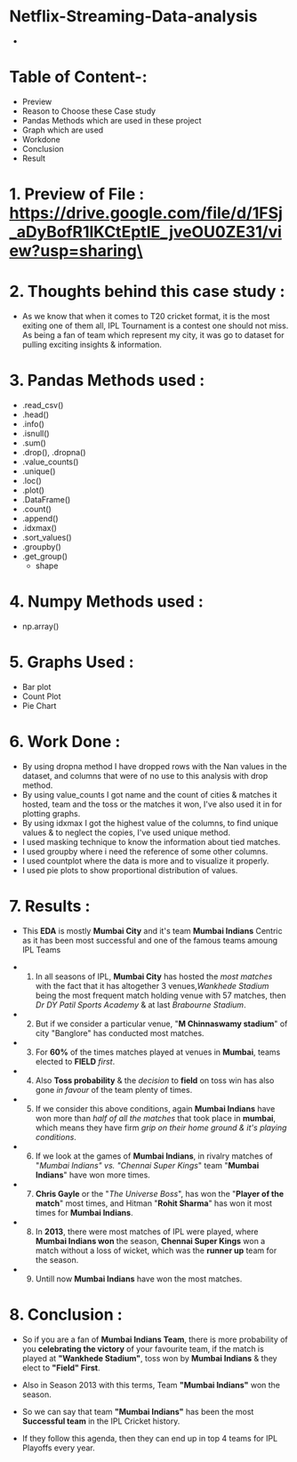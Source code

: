 # Netflix-Streaming-Data-analysis
- 

# Table of Content-:

- Preview
- Reason to Choose these Case study
- Pandas Methods which are used in these project
- Graph which are used
- Workdone
- Conclusion
- Result


# 1. Preview of File : https://drive.google.com/file/d/1FSj_aDyBofR1lKCtEptIE_jveOU0ZE31/view?usp=sharing\

# 2. Thoughts behind this case study : 
  - As we know that when it comes to T20 cricket format, it is the most exiting one of them all, IPL Tournament is a contest one should not miss. As being a fan of team which represent my city, it was go to dataset for pulling exciting insights & information.

# 3. Pandas Methods used :
  - .read_csv()
  - .head()
  - .info()
  - .isnull()
  - .sum()
  - .drop(), .dropna()
  - .value_counts()
  - .unique()
  - .loc()
  - .plot()
  - .DataFrame()
  - .count()
  - .append()
  - .idxmax()
  - .sort_values()
  - .groupby()
  - .get_group()
    - shape

# 4. Numpy Methods used :
  - np.array()

# 5. Graphs Used :
  - Bar plot
  - Count Plot
  - Pie Chart
  
# 6. Work Done :
  - By using dropna method I have dropped rows with the Nan values in the dataset, and columns that were of no use to this analysis with drop method.
  - By using value_counts I got name and the count of cities & matches it hosted, team and the toss or the matches it won, I've also used it in for plotting graphs.
  - By using idxmax I got the highest value of the columns, to find unique values & to neglect the copies, I've used unique method.
  - I used masking technique to know the information about tied matches.
  - I used groupby where i need the reference of some other columns.
  - I used countplot where the data is more and to visualize it properly.
  - I used pie plots to show proportional distribution of values.

# 7.  Results :
  - This **EDA** is mostly **Mumbai City** and it's team **Mumbai Indians** Centric as it has been most successful and one of the famous teams amoung IPL Teams

  - 1. In all seasons of IPL, **Mumbai City** has hosted the *most matches* with the fact that it has altogether 3 venues,*Wankhede Stadium* being the most frequent match holding venue with 57 matches, then *Dr DY Patil Sports Academy* & at last *Brabourne Stadium*.
  - 2. But if we consider a particular venue, "**M Chinnaswamy stadium**" of city "Banglore" has conducted most matches. 
  - 3. For **60%** of the times matches played at venues in **Mumbai**, teams elected to **FIELD** *first*.
  - 4. Also **Toss probability** & the *decision* to **field** on toss win has also gone *in favour* of the team plenty of times.
  - 5. If we consider this above conditions, again **Mumbai Indians** have won more than *half of all the matches* that took place in **mumbai**, which means they have firm *grip on their home ground & it's playing conditions*.
  - 6. If we look at the games of **Mumbai Indians**, in rivalry matches of "*Mumbai Indians" vs. "Chennai Super Kings*" team "**Mumbai Indians**" have won more times.
  - 7. **Chris Gayle** or the "*The Universe Boss*", has won the "**Player of the match**" most times, and Hitman "**Rohit Sharma**" has won it most times for **Mumbai Indians**.
  - 8. In **2013**, there were most matches of IPL were played, where **Mumbai Indians won** the season, **Chennai Super Kings** won a match without a loss of wicket, which was the **runner up** team for the season. 
  - 9. Untill now **Mumbai Indians** have won the most matches.

# 8.  Conclusion :

  - So if you are a fan of **Mumbai Indians Team**, there is more probability of you **celebrating the victory** of your favourite team, if the match is played at **"Wankhede Stadium"**, toss won by **Mumbai Indians** & they elect to **"Field" First**.

  - Also in Season 2013 with this terms, Team **"Mumbai Indians"** won the season.

  - So we can say that team **"Mumbai Indians"** has been the most **Successful team** in the IPL Cricket history.

  - If they follow this agenda, then they can end up in top 4 teams for IPL Playoffs every year.
